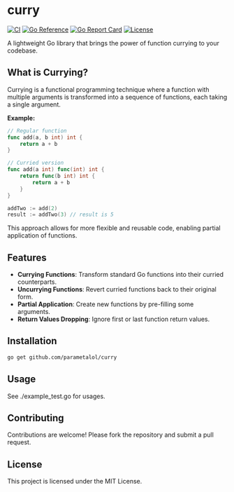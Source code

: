 # curry

[![CI](https://github.com/parametalol/curry/actions/workflows/go.yml/badge.svg)](https://github.com/parametalol/curry/actions/workflows/go.yml) [![Go Reference](https://pkg.go.dev/badge/github.com/parametalol/curry.svg)](https://pkg.go.dev/github.com/parametalol/curry) [![Go Report Card](https://goreportcard.com/badge/github.com/parametalol/curry)](https://goreportcard.com/report/github.com/parametalol/curry) [![License](https://img.shields.io/github/license/parametalol/curry)](./LICENSE)


A lightweight Go library that brings the power of function currying to your codebase.

## What is Currying?

Currying is a functional programming technique where a function with multiple arguments is transformed into a sequence of functions, each taking a single argument.

**Example:**

```go
// Regular function
func add(a, b int) int {
    return a + b
}

// Curried version
func add(a int) func(int) int {
    return func(b int) int {
        return a + b
    }
}

addTwo := add(2)
result := addTwo(3) // result is 5
```

This approach allows for more flexible and reusable code, enabling partial application of functions.

## Features

- **Currying Functions**: Transform standard Go functions into their curried counterparts.
- **Uncurrying Functions**: Revert curried functions back to their original form.
- **Partial Application**: Create new functions by pre-filling some arguments.
- **Return Values Dropping**: Ignore first or last function return values.

## Installation

```bash
go get github.com/parametalol/curry
```

## Usage

See ./example_test.go for usages.


## Contributing

Contributions are welcome! Please fork the repository and submit a pull request.

## License

This project is licensed under the MIT License.
